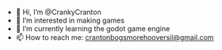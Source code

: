 - 👋 Hi, I’m @CrankyCranton
- 👀 I’m interested in making games
- 🌱 I’m currently learning the godot game engine
- 📫 How to reach me: crantonbogsmorehooversil@gmail.com

<!---
CrankyCranton/CrankyCranton is a ✨ special ✨ repository because its `README.md` (this file) appears on your GitHub profile.
You can click the Preview link to take a look at your changes.
--->
